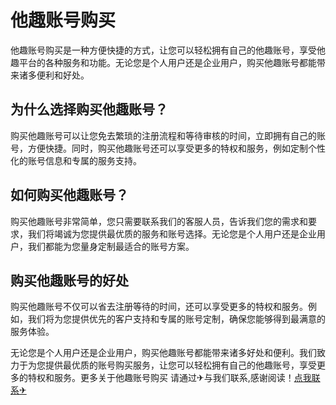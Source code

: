 # 他趣账号购买

他趣账号购买是一种方便快捷的方式，让您可以轻松拥有自己的他趣账号，享受他趣平台的各种服务和功能。无论您是个人用户还是企业用户，购买他趣账号都能带来诸多便利和好处。

## 为什么选择购买他趣账号？

购买他趣账号可以让您免去繁琐的注册流程和等待审核的时间，立即拥有自己的账号，方便快捷。同时，购买他趣账号还可以享受更多的特权和服务，例如定制个性化的账号信息和专属的服务支持。

## 如何购买他趣账号？

购买他趣账号非常简单，您只需要联系我们的客服人员，告诉我们您的需求和要求，我们将竭诚为您提供最优质的服务和账号选择。无论您是个人用户还是企业用户，我们都能为您量身定制最适合的账号方案。

## 购买他趣账号的好处

购买他趣账号不仅可以省去注册等待的时间，还可以享受更多的特权和服务。例如，我们将为您提供优先的客户支持和专属的账号定制，确保您能够得到最满意的服务体验。

无论您是个人用户还是企业用户，购买他趣账号都能带来诸多好处和便利。我们致力于为您提供最优质的账号购买服务，让您可以轻松拥有自己的他趣账号，享受更多的特权和服务。更多关于他趣账号购买 请通过✈与我们联系,感谢阅读！[点我联系✈](https://www.k02.cc)